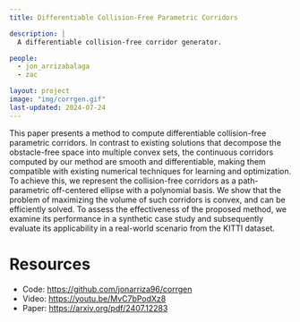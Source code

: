 ```yaml
---
title: Differentiable Collision-Free Parametric Corridors

description: |
  A differentiable collision-free corridor generator. 

people:
  - jon_arrizabalaga
  - zac 

layout: project
image: "img/corrgen.gif"
last-updated: 2024-07-24
---
```


This paper presents a method to compute differentiable collision-free parametric corridors. In contrast to existing solutions that decompose the obstacle-free space into multiple convex sets, the continuous corridors computed by our method are smooth and differentiable, making them compatible with existing numerical techniques for learning and optimization. To achieve this, we represent the collision-free corridors as a path-parametric off-centered ellipse with a polynomial basis. We show that the problem of maximizing the volume of such corridors is convex, and can be efficiently solved. To assess the effectiveness of the proposed method, we examine its performance in a synthetic case study and subsequently evaluate its applicability in a real-world scenario from the KITTI dataset. 

# Resources
* Code: https://github.com/jonarriza96/corrgen
* Video: https://youtu.be/MvC7bPodXz8
* Paper: https://arxiv.org/pdf/2407.12283
